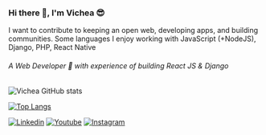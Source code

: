 ### Hi there 👋, I'm Vichea 😎️

I want to contribute to keeping an open web, developing apps, and building communities. Some languages I enjoy working with JavaScript (+NodeJS), Django, PHP, React Native

###### A Web Developer 🚀 with experience of building React JS & Django

![Vichea GitHub stats](https://github-readme-stats.vercel.app/api?username=vicheanath&show_icons=true)

[![Top Langs](https://github-stats-pi.vercel.app/api/top-langs/?username=vicheanath&layout=compact)](https://github.com/anuraghazra/github-readme-stats)

[![Linkedin](https://img.shields.io/badge/LinkedIn-blue.svg?style=for-the-badge&logo=linkedin)](https://www.linkedin.com/feed/)
[![Youtube](https://img.shields.io/badge/Youtube-red.svg?style=for-the-badge&logo=youtube)](https://www.youtube.com/cheagaming)
[![Instagram](https://img.shields.io/badge/Instagram-gray.svg?style=for-the-badge&logo=instagram)](https://www.instagram.com/vicheanath/)

